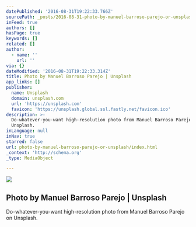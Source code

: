 ```yaml
---
datePublished: '2016-08-31T19:22:33.766Z'
sourcePath: _posts/2016-08-31-photo-by-manuel-barroso-parejo-or-unsplash.md
inFeed: true
authors: []
hasPage: true
keywords: []
related: []
author:
  - name: ''
    url: ''
via: {}
dateModified: '2016-08-31T19:22:33.314Z'
title: Photo by Manuel Barroso Parejo | Unsplash
app_links: []
publisher:
  name: Unsplash
  domain: unsplash.com
  url: 'https://unsplash.com'
  favicon: 'https://unsplash.global.ssl.fastly.net/favicon.ico'
description: >-
  Do-whatever-you-want high-resolution photo from Manuel Barroso Parejo on
  Unsplash.
inLanguage: null
inNav: true
starred: false
url: photo-by-manuel-barroso-parejo-or-unsplash/index.html
_context: 'http://schema.org'
_type: MediaObject

---
```

<article style=""><img src="https://s3-us-west-2.amazonaws.com/the-grid-img/p/1baf0a4563af8f2ebd79e2c49193bcb23413e9a0.jpg" /><h1>Photo by Manuel Barroso Parejo | Unsplash</h1><p>Do-whatever-you-want high-resolution photo from Manuel Barroso Parejo on Unsplash.</p></article>